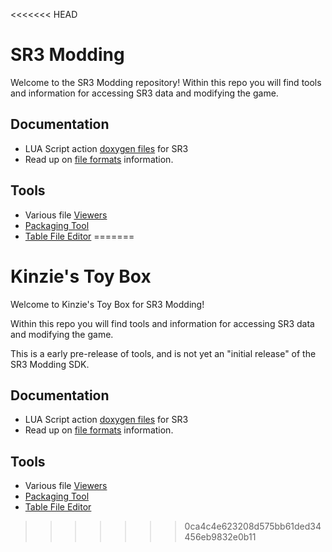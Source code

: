 <<<<<<< HEAD
# SR3 Modding
Welcome to the SR3 Modding repository! Within this repo you will find tools and information for accessing SR3 data and modifying the game.

## Documentation
- LUA Script action [doxygen files](http://git.gameoire.com/volition-open-source/sr3_modding/blob/master/script_actions/_script_actions_index.html) for SR3  
- Read up on [file formats](file_formats.md) information.  

## Tools
- Various file [Viewers](tools/viewers/)  
- [Packaging Tool](tools/vPkg/)
- [Table File Editor](tools/table_file_editor)
=======
# Kinzie's Toy Box
Welcome to Kinzie's Toy Box for SR3 Modding!

Within this repo you will find tools and information for accessing SR3 data and modifying the game.

This is a early pre-release of tools, and is not yet an "initial release" of the SR3 Modding SDK.

## Documentation
- LUA Script action [doxygen files](http://git.gameoire.com/volition-open-source/sr3_modding/blob/master/script_actions/_script_actions_index.html) for SR3
- Read up on [file formats](file_formats.md) information.

## Tools
- Various file [Viewers](tools/viewers/)
- [Packaging Tool](tools/vPkg/)
- [Table File Editor](tools/table_file_editor)
>>>>>>> 0ca4c4e623208d575bb61ded34456eb9832e0b11
